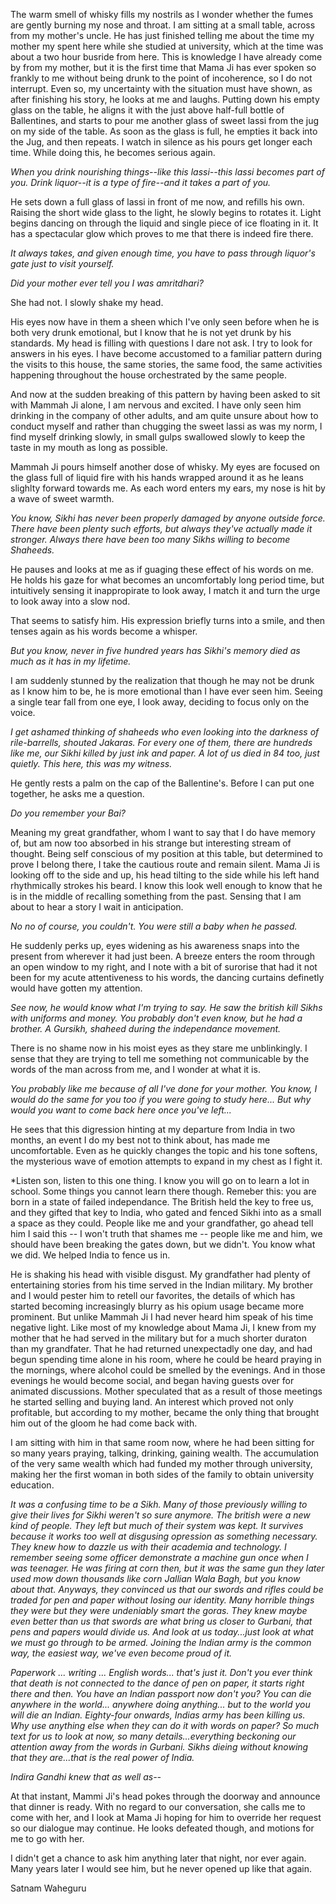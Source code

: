 The warm smell of whisky fills my nostrils as I wonder whether the fumes are gently burning my nose and throat. I am sitting at a small table, across from my mother's uncle. He has just finished telling me about the time my mother my spent here while she studied at university, which at the time was about a two hour busride from here. This is knowledge I have already come by from my mother, but it is the first time that Mama Ji has ever spoken so frankly to me without being drunk to the point of incoherence, so I do not interrupt. Even so, my uncertainty with the situation must have shown, as after finishing his story, he looks at me and laughs. Putting down his empty glass on the table, he aligns it with the just above half-full bottle of Ballentines, and starts to pour me another glass of sweet lassi from the jug on my side of the table. As soon as the glass is full, he empties it back into the Jug, and then repeats. I watch in silence as his pours get longer each time. While doing this, he becomes serious again.

*When you drink nourishing things--like this lassi--this lassi becomes part of you. Drink liquor--it is a type of fire--and it takes a part of you.*

He sets down a full glass of lassi in front of me now, and refills his own. Raising the short wide glass to the light, he slowly begins to rotates it. Light begins dancing on through the liquid and single piece of ice floating in it. It has a spectacular glow which proves to me that there is indeed fire there.

*It always takes, and given enough time, you have to pass through liquor's gate just to visit yourself.*

*Did your mother ever tell you I was amritdhari?*

She had not. I slowly shake my head.

His eyes now have in them a sheen which I've only seen before when he is both very drunk emotional, but I know that he is not yet drunk by his standards. My head is filling with questions I dare not ask. I try to look for answers in his eyes. I have become accustomed to a familiar pattern during the visits to this house, the same stories, the same food, the same activities happening throughout the house orchestrated by the same people.

And now at the sudden breaking of this pattern by having been asked to sit with Mammah Ji alone, I am nervous and excited. I have only seen him drinking in the company of other adults, and am quite unsure about how to conduct myself and rather than chugging the sweet lassi as was my norm, I find myself drinking slowly, in small gulps swallowed slowly to keep the taste in my mouth as long as possible.

Mammah Ji pours himself another dose of whisky. My eyes are focused on the glass full of liquid fire with his hands wrapped around it as he leans slighlty forward towards me. As each word enters my ears, my nose is hit by a wave of sweet warmth.

*You know, Sikhi has never been properly damaged by anyone outside force. There have been plenty such efforts, but always they've actually made it stronger. Always there have been too many Sikhs willing to become Shaheeds.*

He pauses and looks at me as if guaging these effect of his words on me. He holds his gaze for what becomes an uncomfortably long period time, but intuitively sensing it inappropirate to look away, I match it and turn the urge to look away into a slow nod.

That seems to satisfy him. His expression briefly turns into a smile, and then tenses again as his words become a whisper.

*But you know, never in five hundred years has Sikhi's memory died as much as it has in my lifetime.*

I am suddenly stunned by the realization that though he may not be drunk as I know him to be, he is more emotional than I have ever seen him. Seeing a single tear fall from one eye, I look away, deciding to focus only on the voice.

*I get ashamed thinking of shaheeds who even looking into the darkness of rile-barrells, shouted Jakaras. For every one of them, there are hundreds like me, our Sikhi killed by just ink and paper. A lot of us died in 84 too, just quietly. This here, this was my witness.*

He gently rests a palm on the cap of the Ballentine's. Before I can put one together, he asks me a question.

*Do you remember your Bai?*

Meaning my great grandfather, whom I want to say that I do have memory of, but am now too absorbed in his strange but interesting stream of thought. Being self conscious of my position at this table, but determined to prove I belong there, I take the cautious route and remain silent. Mama Ji is looking off to the side and up, his head tilting to the side while his left hand rhythmically strokes his beard. I know this look well enough to know that he is in the middle of recalling something from the past. Sensing that I am about to hear a story I wait in anticipation.

*No no of course, you couldn't. You were still a baby when he passed.*

He suddenly perks up, eyes widening as his awareness snaps into the present from wherever it had just been. A breeze enters the room through an open window to my right, and I note with a bit of surorise that had it not been for my acute attentiveness to his words, the dancing curtains definetly would have gotten my attention.

*See now, he would know what I'm trying to say. He saw the british kill Sikhs with uniforms and money.
You probably don't even know, but he had a brother. A Gursikh, shaheed during the independance movement.*

There is no shame now in his moist eyes as they stare me unblinkingly. I sense that they are trying to tell me something not communicable by the words of the man across from me, and I wonder at what it is.

*You probably like me because of all I've done for your mother. You know, I would do the same for you too if you were going to study here... But why would you want to come back here once you've left...*

He sees that this digression hinting at my departure from India in two months, an event I do my best not to think about, has made me uncomfortable. Even as he quickly changes the topic and his tone softens, the mysterious wave of emotion attempts to expand in my chest as I fight it.

*Listen son, listen to this one thing. I know you will go on to learn a lot in school. Some things you cannot learn there though. Remeber this: you are born in a state of failed independance. The British held the key to free us, and they gifted that key to India, who gated and fenced Sikhi into as a small a space as they could. People like me and your grandfather, go ahead tell him I said this -- I won't truth that shames me -- people like me and him, we should have been breaking the gates down, but we didn't. You know what we did. We helped India to fence us in.

He is shaking his head with visible disgust. My grandfather had plenty of entertaining stories from his time served in the Indian military. My brother and I would pester him to retell our favorites, the details of which has started becoming increasingly blurry as his opium usage became more prominent. But unlike Mammah Ji I had never heard him speak of his time negative light. Like most of my knowledge about Mama Ji, I knew from my mother that he had served in the military but for a much shorter duraton than my grandfater. That he had returned unexpectadly one day, and had begun spending time alone in his room, where he could be heard praying in the mornings, where alcohol could be smelled by the evenings. And in those evenings he would become social, and began having guests over for animated discussions. Mother speculated that as a result of those meetings he started selling and buying land. An interest which proved not only profitable, but according to my mother, became the only thing that brought him out of the gloom he had come back with.

I am sitting with him in that same room now, where he had been sitting for so many years praying, talking, drinking, gaining wealth. The accumulation of the very same wealth which had funded my mother through university, making her the first woman in both sides of the family to obtain university education.


*It was a confusing time to be a Sikh. Many of those previously willing to give their lives for Sikhi weren't so sure anymore. The british were a new kind of people. They left but much of their system was kept. It survives because it works too well at disgusing opression as something necessary. They knew how to dazzle us with their academia and technology. I remember seeing some officer demonstrate a machine gun once when I was teenager. He was firing at corn then, but it was the same gun they later used mow down thousands like corn Jallian Wala Bagh, but you know about that. Anyways, they convinced us that our swords and rifles could be traded for pen and paper without losing our identity. Many horrible things they were but they were undeniably smart the goras. They knew maybe even better than us that swords are what bring us closer to Gurbani, that pens and papers would divide us. And look at us today...just look at what we must go through to be armed. Joining the Indian army is the common way, the easiest way, we've even become proud of it.*


*Paperwork ... writing ... English words... that's just it. Don't you ever think that death is not connected to the dance of pen on paper, it starts right there and then. You have an Indian passport now don't you? You can die anywhere in the world... anywhere doing anything... but to the world you will die an Indian. Eighty-four onwards, Indias army has been killing us. Why use anything else when they can do it with words on paper? So much text for us to look at now, so many details...everything beckoning our attention away from the words in Gurbani. Sikhs dieing without knowing that they are...that is the real power of India.*

*Indira Gandhi knew that as well as--*

At that instant, Mammi Ji's head pokes through the doorway and announce that dinner is ready. With no regard to our conversation, she calls me to come with her, and I look at Mama Ji hoping for him to override her request so our dialogue may continue. He looks defeated though, and motions for me to go with her.

I didn't get a chance to ask him anything later that night, nor ever again. Many years later I would see him, but he never opened up like that again.

Satnam Waheguru
